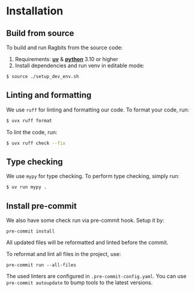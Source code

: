 # Installation

## Build from source

To build and run Ragbits from the source code:

1. Requirements: [**uv**](https://docs.astral.sh/uv/getting-started/installation/) & [**python**](https://docs.astral.sh/uv/guides/install-python/) 3.10 or higher
2. Install dependencies and run venv in editable mode:

```bash
$ source ./setup_dev_env.sh
```

## Linting and formatting
We use `ruff` for linting and formatting our code. To format your code, run:

```bash
$ uvx ruff format
```

To lint the code, run:
```bash
$ uvx ruff check --fix
```

## Type checking
We use `mypy` for type checking. To perform type checking, simply run:

```bash
$ uv run mypy .
```


## Install pre-commit

We also have some check run via pre-commit hook. Setup it by:

```
pre-commit install
```

All updated files will be reformatted and linted before the commit.

To reformat and lint all files in the project, use:

`pre-commit run --all-files`

The used linters are configured in `.pre-commit-config.yaml`. You can use `pre-commit autoupdate` to bump tools to the latest versions.
